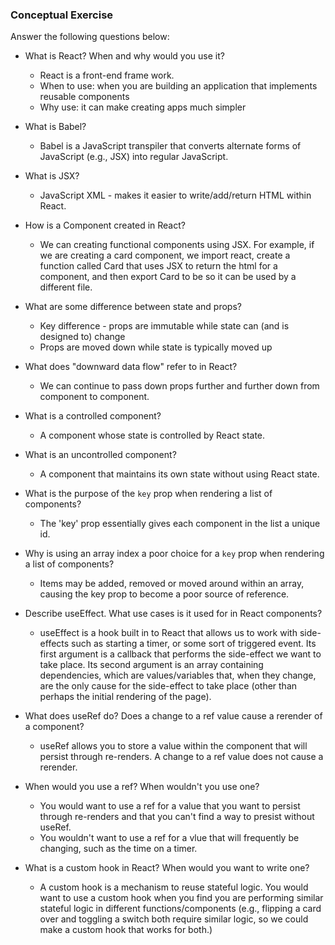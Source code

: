 ### Conceptual Exercise

Answer the following questions below:

- What is React? When and why would you use it?
    - React is a front-end frame work.
    - When to use: when you are building an application that implements reusable components
    - 	Why use: it can make creating apps much simpler

- What is Babel?
	- Babel is a JavaScript transpiler that converts alternate forms of JavaScript (e.g., JSX) into regular JavaScript.

- What is JSX?
    - JavaScript XML - makes it easier to write/add/return HTML within React.

- How is a Component created in React?
	- We can creating functional components using JSX. For example, if we are creating a card component, we import react, create a function called Card that uses JSX to return the html for a component, and then export Card to be so it can be used by a different file.

- What are some difference between state and props?
	- Key difference - props are immutable while state can (and is designed to) change
	- Props are moved down while state is typically moved up

- What does "downward data flow" refer to in React?
	- We can continue to pass down props further and further down from component to component.

- What is a controlled component?
	- A component whose state is controlled by React state.

- What is an uncontrolled component?
	- A component that maintains its own state without using React state.

- What is the purpose of the `key` prop when rendering a list of components?
	- The 'key' prop essentially gives each component in the list a unique id.

- Why is using an array index a poor choice for a `key` prop when rendering a list of components?
	- Items may be added, removed or moved around within an array, causing the key prop to become a poor source of reference.

- Describe useEffect.  What use cases is it used for in React components?
	- useEffect is a hook built in to React that allows us to work with side-effects such as starting a timer, or some sort of triggered event. Its first argument is a callback that performs the side-effect we want to take place. Its second argument is an array containing dependencies, which are values/variables that, when they change, are the only cause for the side-effect to take place (other than perhaps the initial rendering of the page). 

- What does useRef do?  Does a change to a ref value cause a rerender of a component?
	- useRef allows you to store a value within the component that will persist through re-renders. A change to a ref value does not cause a rerender.

- When would you use a ref? When wouldn't you use one?
	- You would want to use a ref for a value that you want to persist through re-renders and that you can't find a way to presist without useRef.
	- You wouldn't want to use a ref for a vlue that will frequently be changing, such as the time on a timer.
	
- What is a custom hook in React? When would you want to write one?
	- A custom hook is a mechanism to reuse stateful logic. You would want to use a custom hook when you find you are performing similar stateful logic in different functions/components (e.g., flipping a card over and toggling a switch both require similar logic, so we could make a custom hook that works for both.)
